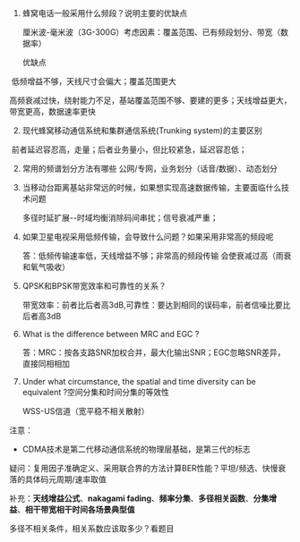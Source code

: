 1. 蜂窝电话一般采用什么频段？说明主要的优缺点


  	厘米波-毫米波（3G-300G）考虑因素：覆盖范围、已有频段划分、带宽（数据率）

  	优缺点

  ​	低频增益不够，天线尺寸会偏大；覆盖范围更大

  ​	高频衰减过快，绕射能力不足，基站覆盖范围不够、要建的更多；天线增益更大，带宽更高，数据速率更快

2. 现代蜂窝移动通信系统和集群通信系统(Trunking system)的主要区别

​	前者延迟容忍高，走量；后者业务量小，但比较紧急，延迟容忍低；

2. 常用的频谱划分方法有哪些 公网/专网，业务划分（话音/数据）、动态划分

3. 当移动台距离基站非常远的时候，如果想实现高速数据传输，主要面临什么技术问题

   多径时延扩展--时域均衡消除码间串扰；信号衰减严重；

4. 如果卫星电视采用低频传输，会导致什么问题？如果采用非常高的频段呢

   答：低频传输速率低，天线增益不够；非常高的频段传输
   会使衰减过高（雨衰和氧气吸收）

5. QPSK和BPSK带宽效率和可靠性的关系？

   带宽效率：前者比后者高3dB,可靠性：要达到相同的误码率，前者信噪比要比后者高3dB

6. What is the difference between MRC and EGC ?

   答：MRC：按各支路SNR加权合并，最大化输出SNR；EGC忽略SNR差异，直接同相相加

7. Under what circumstance, the spatial and time diversity can be equivalent ?空间分集和时间分集的等效性

   WSS-US信道（宽平稳不相关散射）




注意：

- CDMA技术是第二代移动通信系统的物理层基础，是第三代的标志



疑问：复用因子准确定义、采用联合界的方法计算BER性能？平坦/频选、快慢衰落的具体码元周期/速率取值

补充：**天线增益公式**、**nakagami fading**、**频率分集**、**多径相关函数**、**分集增益**、**相干带宽相干时间各场景典型值**

多径不相关条件，相关系数应该取多少？看题目